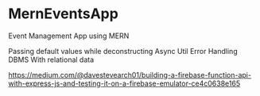 # MernEventsApp
Event Management App using MERN

Passing default values while deconstructing
Async Util
Error Handling
DBMS With relational data

https://medium.com/@davestevearch01/building-a-firebase-function-api-with-express-js-and-testing-it-on-a-firebase-emulator-ce4c0638e165

